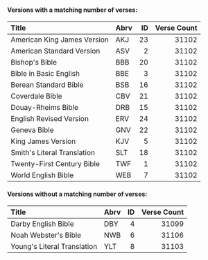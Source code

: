 #### Versions with a matching number of verses:
<!-- This Markdown Versions file is best viewed in a Markdown viewer or previewer -->
|Title                          |Abrv |ID  |Verse Count|
| :---------------------------- | :-  | --:|----------:|
|American King James Version    |AKJ  |  23|      31102|
|American Standard Version      |ASV  |   2|      31102|
|Bishop's Bible                 |BBB  |  20|      31102|
|Bible in Basic English         |BBE  |   3|      31102|
|Berean Standard Bible		    |BSB  |  16|      31102|
|Coverdale Bible		        |CBV  |  21|      31102|
|Douay-Rheims Bible		        |DRB  |  15|      31102|
|English Revised Version        |ERV  |  24|      31102|
|Geneva Bible			        |GNV  |  22|      31102|
|King James Version		        |KJV  |   5|      31102|
|Smith's Literal Translation    |SLT  |  18|      31102|
|Twenty-First Century Bible	    |TWF  |   1|      31102|
|World English Bible		    |WEB  |   7|      31102|


#### Versions without a matching number of verses:
|Title                          |Abrv |ID  |Verse Count| 
| :---------------------------- | :-- | --:| ---------:|
|Darby English Bible		    |DBY  |   4|	  31099|
|Noah Webster's Bible		    |NWB  |   6|	  31106|
|Young's Literal Translation	|YLT  |   8|	  31103|
